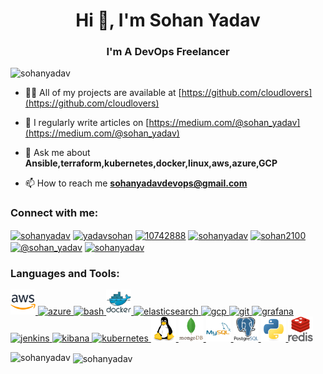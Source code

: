 <h1 align="center">Hi 👋, I'm Sohan Yadav</h1>
<h3 align="center">I'm A DevOps Freelancer</h3>

<p align="left"> <img src="https://komarev.com/ghpvc/?username=sohanyadav&label=Profile%20views&color=0e75b6&style=flat" alt="sohanyadav" /> </p>

- 👨‍💻 All of my projects are available at [https://github.com/cloudlovers](https://github.com/cloudlovers)

- 📝 I regularly write articles on [https://medium.com/@sohan_yadav](https://medium.com/@sohan_yadav)

- 💬 Ask me about **Ansible,terraform,kubernetes,docker,linux,aws,azure,GCP**

- 📫 How to reach me **sohanyadavdevops@gmail.com**

<h3 align="left">Connect with me:</h3>
<p align="left">
<a href="https://dev.to/sohanyadav" target="blank"><img align="center" src="https://cdn.jsdelivr.net/npm/simple-icons@3.0.1/icons/dev-dot-to.svg" alt="sohanyadav" height="30" width="40" /></a>
<a href="https://linkedin.com/in/yadavsohan" target="blank"><img align="center" src="https://cdn.jsdelivr.net/npm/simple-icons@3.0.1/icons/linkedin.svg" alt="yadavsohan" height="30" width="40" /></a>
<a href="https://stackoverflow.com/users/10742888" target="blank"><img align="center" src="https://cdn.jsdelivr.net/npm/simple-icons@3.0.1/icons/stackoverflow.svg" alt="10742888" height="30" width="40" /></a>
<a href="https://codesandbox.com/sohanyadav" target="blank"><img align="center" src="https://cdn.jsdelivr.net/npm/simple-icons@3.0.1/icons/codesandbox.svg" alt="sohanyadav" height="30" width="40" /></a>
<a href="https://fb.com/sohan2100" target="blank"><img align="center" src="https://cdn.jsdelivr.net/npm/simple-icons@3.0.1/icons/facebook.svg" alt="sohan2100" height="30" width="40" /></a>
<a href="https://medium.com/@sohan_yadav" target="blank"><img align="center" src="https://cdn.jsdelivr.net/npm/simple-icons@3.0.1/icons/medium.svg" alt="@sohan_yadav" height="30" width="40" /></a>
<a href="https://www.codechef.com/users/sohanyadav" target="blank"><img align="center" src="https://cdn.jsdelivr.net/npm/simple-icons@3.1.0/icons/codechef.svg" alt="sohanyadav" height="30" width="40" /></a>
</p>

<h3 align="left">Languages and Tools:</h3>
<p align="left"> <a href="https://aws.amazon.com" target="_blank"> <img src="https://raw.githubusercontent.com/devicons/devicon/master/icons/amazonwebservices/amazonwebservices-original-wordmark.svg" alt="aws" width="40" height="40"/> </a> <a href="https://azure.microsoft.com/en-in/" target="_blank"> <img src="https://www.vectorlogo.zone/logos/microsoft_azure/microsoft_azure-icon.svg" alt="azure" width="40" height="40"/> </a> <a href="https://www.gnu.org/software/bash/" target="_blank"> <img src="https://www.vectorlogo.zone/logos/gnu_bash/gnu_bash-icon.svg" alt="bash" width="40" height="40"/> </a> <a href="https://www.docker.com/" target="_blank"> <img src="https://raw.githubusercontent.com/devicons/devicon/master/icons/docker/docker-original-wordmark.svg" alt="docker" width="40" height="40"/> </a> <a href="https://www.elastic.co" target="_blank"> <img src="https://www.vectorlogo.zone/logos/elastic/elastic-icon.svg" alt="elasticsearch" width="40" height="40"/> </a> <a href="https://cloud.google.com" target="_blank"> <img src="https://www.vectorlogo.zone/logos/google_cloud/google_cloud-icon.svg" alt="gcp" width="40" height="40"/> </a> <a href="https://git-scm.com/" target="_blank"> <img src="https://www.vectorlogo.zone/logos/git-scm/git-scm-icon.svg" alt="git" width="40" height="40"/> </a> <a href="https://grafana.com" target="_blank"> <img src="https://www.vectorlogo.zone/logos/grafana/grafana-icon.svg" alt="grafana" width="40" height="40"/> </a> <a href="https://www.jenkins.io" target="_blank"> <img src="https://www.vectorlogo.zone/logos/jenkins/jenkins-icon.svg" alt="jenkins" width="40" height="40"/> </a> <a href="https://www.elastic.co/kibana" target="_blank"> <img src="https://www.vectorlogo.zone/logos/elasticco_kibana/elasticco_kibana-icon.svg" alt="kibana" width="40" height="40"/> </a> <a href="https://kubernetes.io" target="_blank"> <img src="https://www.vectorlogo.zone/logos/kubernetes/kubernetes-icon.svg" alt="kubernetes" width="40" height="40"/> </a> <a href="https://www.linux.org/" target="_blank"> <img src="https://raw.githubusercontent.com/devicons/devicon/master/icons/linux/linux-original.svg" alt="linux" width="40" height="40"/> </a> <a href="https://www.mongodb.com/" target="_blank"> <img src="https://raw.githubusercontent.com/devicons/devicon/master/icons/mongodb/mongodb-original-wordmark.svg" alt="mongodb" width="40" height="40"/> </a> <a href="https://www.mysql.com/" target="_blank"> <img src="https://raw.githubusercontent.com/devicons/devicon/master/icons/mysql/mysql-original-wordmark.svg" alt="mysql" width="40" height="40"/> </a> <a href="https://www.postgresql.org" target="_blank"> <img src="https://raw.githubusercontent.com/devicons/devicon/master/icons/postgresql/postgresql-original-wordmark.svg" alt="postgresql" width="40" height="40"/> </a> <a href="https://www.python.org" target="_blank"> <img src="https://raw.githubusercontent.com/devicons/devicon/master/icons/python/python-original.svg" alt="python" width="40" height="40"/> </a> <a href="https://redis.io" target="_blank"> <img src="https://raw.githubusercontent.com/devicons/devicon/master/icons/redis/redis-original-wordmark.svg" alt="redis" width="40" height="40"/> </a> </p>

<p><img align="left" src="https://github-readme-stats.vercel.app/api/top-langs?username=sohanyadav&show_icons=true&locale=en&layout=compact" alt="sohanyadav" /></p>

<p>&nbsp;<img align="center" src="https://github-readme-stats.vercel.app/api?username=sohanyadav&show_icons=true&locale=en" alt="sohanyadav" /></p>
